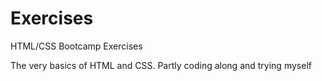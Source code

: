 # Exercises
HTML/CSS Bootcamp Exercises

The very basics of HTML and CSS. Partly coding along and trying myself
